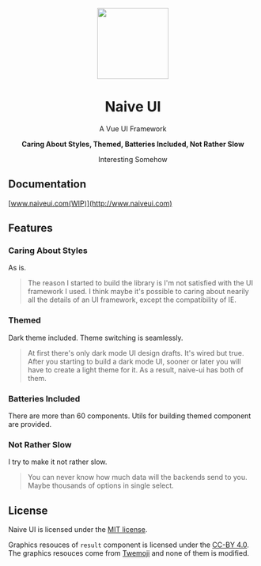 <p align="center">
  <img width="144px" src="https://naiveui.oss-cn-hongkong.aliyuncs.com/naivelogo.svg" />
</p>

<h1 align="center">Naive UI</h1>
<p align="center">A Vue UI Framework</p>
<p align="center"><b>Caring About Styles, Themed, Batteries Included, Not Rather Slow</b></p>
<p align="center">Interesting Somehow</p>

## Documentation
[www.naiveui.com(WIP)](http://www.naiveui.com)

## Features
### Caring About Styles
As is.
> The reason I started to build the library is I'm not satisfied with the UI framework I used. I think maybe it's possible to caring about nearily all the details of an UI framework, except the compatibility of IE.
### Themed
Dark theme included. Theme switching is seamlessly.
> At first there's only dark mode UI design drafts. It's wired but true. After you starting to build a dark mode UI, sooner or later you will have to create a light theme for it. As a result, naive-ui has both of them.
### Batteries Included
There are more than 60 components. Utils for building themed component are provided.
### Not Rather Slow
I try to make it not rather slow.
> You can never know how much data will the backends send to you. Maybe thousands of options in single select.

## License
Naive UI is licensed under the [MIT license](https://opensource.org/licenses/MIT).

Graphics resouces of `result` component is licensed under the [CC-BY 4.0](https://creativecommons.org/licenses/by/4.0/). The graphics resouces come from [Twemoji](https://github.com/twitter/twemoji) and none of them is modified.
